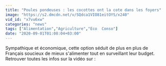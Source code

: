```yaml
---
title: "Poules pondeuses : les cocottes ont la cote dans les foyers"
image: "https://s2.dmcdn.net/v/SQdca1VIO81eitOYS/x240"
vid_id: "x7vu6xw"
categories: "news"
tags: ["Alimentation","Agriculture","Eco  Conso"]
date: "2020-09-01T01:08:04+03:00"
---
```

Sympathique et économique, cette option séduit de plus en plus de Français soucieux de mieux s'alimenter tout en surveillant leur budget.  <br>Retrouver toutes les infos sur la vidéo sur : 
